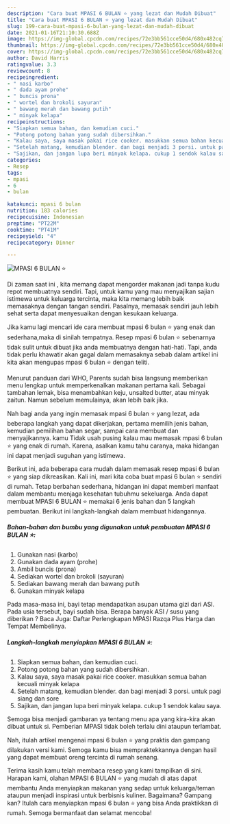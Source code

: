 ```yaml
---
description: "Cara buat MPASI 6 BULAN ⭐ yang lezat dan Mudah Dibuat"
title: "Cara buat MPASI 6 BULAN ⭐ yang lezat dan Mudah Dibuat"
slug: 199-cara-buat-mpasi-6-bulan-yang-lezat-dan-mudah-dibuat
date: 2021-01-16T21:10:30.688Z
image: https://img-global.cpcdn.com/recipes/72e3bb561cce50d4/680x482cq70/mpasi-6-bulan-⭐-foto-resep-utama.jpg
thumbnail: https://img-global.cpcdn.com/recipes/72e3bb561cce50d4/680x482cq70/mpasi-6-bulan-⭐-foto-resep-utama.jpg
cover: https://img-global.cpcdn.com/recipes/72e3bb561cce50d4/680x482cq70/mpasi-6-bulan-⭐-foto-resep-utama.jpg
author: David Harris
ratingvalue: 3.3
reviewcount: 8
recipeingredient:
- " nasi karbo"
- " dada ayam prohe"
- " buncis prona"
- " wortel dan brokoli sayuran"
- " bawang merah dan bawang putih"
- " minyak kelapa"
recipeinstructions:
- "Siapkan semua bahan, dan kemudian cuci."
- "Potong potong bahan yang sudah dibersihkan."
- "Kalau saya, saya masak pakai rice cooker. masukkan semua bahan kecuali minyak kelapa"
- "Setelah matang, kemudian blender. dan bagi menjadi 3 porsi. untuk pagi siang dan sore"
- "Sajikan, dan jangan lupa beri minyak kelapa. cukup 1 sendok kalau saya."
categories:
- Resep
tags:
- mpasi
- 6
- bulan

katakunci: mpasi 6 bulan 
nutrition: 183 calories
recipecuisine: Indonesian
preptime: "PT22M"
cooktime: "PT41M"
recipeyield: "4"
recipecategory: Dinner

---
```



![MPASI 6 BULAN ⭐](https://img-global.cpcdn.com/recipes/72e3bb561cce50d4/680x482cq70/mpasi-6-bulan-⭐-foto-resep-utama.jpg)

Di zaman  saat ini , kita memang dapat mengorder makanan jadi tanpa kudu repot membuatnya sendiri. Tapi, untuk kamu yang mau menyajikan sajian istimewa untuk keluarga tercinta, maka kita memang lebih baik memasaknya dengan tangan sendiri. Pasalnya, memasak sendiri jauh lebih sehat serta dapat menyesuaikan dengan kesukaan keluarga.

Jika kamu lagi mencari ide cara membuat mpasi 6 bulan ⭐ yang enak dan sederhana,maka di sinilah tempatnya. Resep mpasi 6 bulan ⭐  sebenarnya tidak sulit untuk dibuat jika anda membuatnya dengan hati-hati. Tapi, anda tidak perlu khawatir akan gagal dalam memasaknya 
sebab dalam artikel ini kita akan mengupas mpasi 6 bulan ⭐ dengan teliti.  

Menurut panduan dari WHO, Parents sudah bisa langsung memberikan menu lengkap untuk memperkenalkan makanan pertama kali. Sebagai tambahan lemak, bisa menambahkan keju, unsalted butter, atau minyak zaitun. Namun sebelum memulainya, akan lebih baik jika.

Nah bagi anda yang ingin memasak mpasi 6 bulan ⭐ yang lezat, ada beberapa langkah yang dapat dikerjakan, pertama memilih jenis bahan, kemudian pemilihan bahan segar, sampai cara membuat dan menyajikannya. kamu Tidak usah pusing kalau mau memasak mpasi 6 bulan ⭐ yang enak di rumah. Karena, asalkan kamu  tahu caranya, maka hidangan ini dapat menjadi suguhan yang istimewa.

Berikut ini, ada beberapa cara mudah dalam memasak resep mpasi 6 bulan ⭐ yang siap dikreasikan. Kali ini, mari kita coba buat mpasi 6 bulan ⭐ sendiri di rumah. Tetap berbahan sederhana, hidangan ini dapat memberi manfaat dalam membantu menjaga kesehatan tubuhmu sekeluarga. Anda dapat membuat MPASI 6 BULAN ⭐ memakai 6 jenis bahan dan 5 langkah pembuatan. Berikut ini langkah-langkah dalam membuat hidangannya.

<!--inarticleads1-->

##### Bahan-bahan dan bumbu yang digunakan untuk pembuatan MPASI 6 BULAN ⭐:

1. Gunakan  nasi (karbo)
1. Gunakan  dada ayam (prohe)
1. Ambil  buncis (prona)
1. Sediakan  wortel dan brokoli (sayuran)
1. Sediakan  bawang merah dan bawang putih
1. Gunakan  minyak kelapa


Pada masa-masa ini, bayi tetap mendapatkan asupan utama gizi dari ASI. Pada usia tersebut, bayi sudah bisa. Berapa banyak ASI / susu yang diberikan ? Baca Juga: Daftar Perlengkapan MPASI Razqa Plus Harga dan Tempat Membelinya. 

<!--inarticleads2-->

##### Langkah-langkah menyiapkan MPASI 6 BULAN ⭐:

1. Siapkan semua bahan, dan kemudian cuci.
1. Potong potong bahan yang sudah dibersihkan.
1. Kalau saya, saya masak pakai rice cooker. masukkan semua bahan kecuali minyak kelapa
1. Setelah matang, kemudian blender. dan bagi menjadi 3 porsi. untuk pagi siang dan sore
1. Sajikan, dan jangan lupa beri minyak kelapa. cukup 1 sendok kalau saya.


Semoga bisa menjadi gambaran ya tentang menu apa yang kira-kira akan dibuat untuk si. Pemberian MPASI tidak boleh terlalu dini ataupun terlambat. 

Nah, itulah artikel mengenai  mpasi 6 bulan ⭐  yang praktis dan gampang dilakukan versi kami. Semoga kamu bisa mempraktekkannya dengan hasil yang dapat membuat oreng tercinta di rumah senang. 

Terima kasih kamu telah membaca resep yang kami tampilkan di sini. Harapan kami, olahan  MPASI 6 BULAN ⭐ yang mudah di atas dapat membantu Anda menyiapkan makanan yang sedap untuk keluarga/teman ataupun menjadi inspirasi untuk berbisnis kuliner. Bagaimana? Gampang kan? Itulah cara menyiapkan mpasi 6 bulan ⭐ yang bisa Anda praktikkan di rumah. Semoga bermanfaat dan selamat mencoba!

